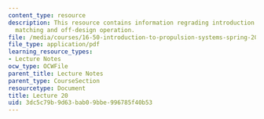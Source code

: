 ```yaml
---
content_type: resource
description: This resource contains information regrading introduction to component
  matching and off-design operation.
file: /media/courses/16-50-introduction-to-propulsion-systems-spring-2012/3dc5c79b9d63bab09bbe996785f40b53_MIT16_50S12_lec20.pdf
file_type: application/pdf
learning_resource_types:
- Lecture Notes
ocw_type: OCWFile
parent_title: Lecture Notes
parent_type: CourseSection
resourcetype: Document
title: Lecture 20
uid: 3dc5c79b-9d63-bab0-9bbe-996785f40b53
---
```


